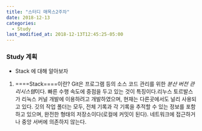 ```yaml
---
title: "스터디 매목스2주차"
date: 2018-12-13
categories:
  - Study
last_modified_at: 2018-12-13T12:45:25-05:00
---
```

 
### Study 계획
  - Stack 에 대해 알아보자
 
1. ====Stack====이란?
 Git은 프로그램 등의 소스 코드 관리를 위한 *분산 버전 관리시스템*이다. 빠른 수행 속도에 중점을 두고 있는 것이 특징이다.리누스 토르발스가 리눅스 커널 개발에 이용하려고 개발하였으며, 현재는 다른곳에서도 널리 사용되고 있다. 깃의 작업 폴더는 모두, 전체 기록과 각 기록을 추적할 수 있는 정보를 포함하고 있으며, 완전한 형태의 저장소이다(로컬에 커밋이 된다). 네트워크에 접근하거나 중앙 서버에 의존하지 않는다.
 

 

